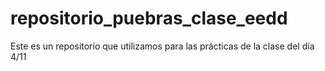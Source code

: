 # repositorio_puebras_clase_eedd
Este es un repositorio que utilizamos para las prácticas de la clase del día 4/11
